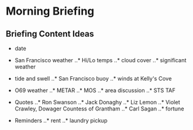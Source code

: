 Morning Briefing
================

## Briefing Content Ideas

* date

* San Francisco weather
..* Hi/Lo temps
..* cloud cover
..* significant weather

* tide and swell
..* San Francisco buoy
..* winds at Kelly's Cove

* O69 weather
..* METAR
..* MOS
..* area discussion
..* STS TAF

* Quotes
..* Ron Swanson
..* Jack Donaghy
..* Liz Lemon
..* Violet Crawley, Dowager Countess of Grantham
..* Carl Sagan
..* fortune

* Reminders
..* rent
..* laundry pickup
